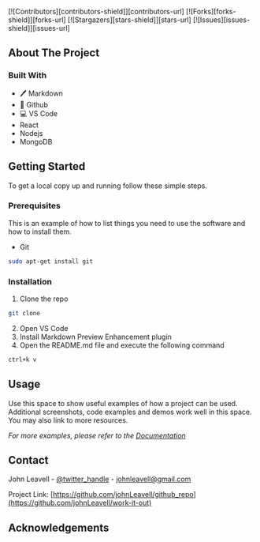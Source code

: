 [![Contributors][contributors-shield]][contributors-url] [![Forks][forks-shield]][forks-url] [![Stargazers][stars-shield]][stars-url] [![Issues][issues-shield]][issues-url]

## About The Project


### Built With

* 🖊️ Markdown
* 🐙 Github
* 💻 VS Code
* React
* Nodejs
* MongoDB
<!-- GETTING STARTED -->
## Getting Started

To get a local copy up and running follow these simple steps.

### Prerequisites

This is an example of how to list things you need to use the software and how to install them.
* Git
```sh
sudo apt-get install git
```

### Installation
 
1. Clone the repo
```sh
git clone 
```
2. Open VS Code
3. Install Markdown Preview Enhancement plugin
3. Open the README.md file and execute the following command
```sh
ctrl+k v
```


<!-- USAGE EXAMPLES -->
## Usage

Use this space to show useful examples of how a project can be used. Additional screenshots, code examples and demos work well in this space. You may also link to more resources.

_For more examples, please refer to the [Documentation](https://example.com)_


<!-- CONTACT -->
## Contact

John Leavell - [@twitter_handle](https://twitter.com/twitter_handle) - johnleavell@gmail.com

Project Link: [https://github.com/johnLeavell/github_repo](https://github.com/johnLeavell/work-it-out)



<!-- ACKNOWLEDGEMENTS -->
## Acknowledgements
